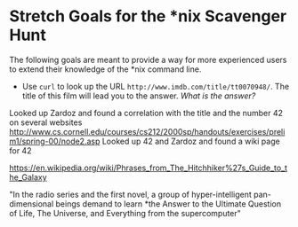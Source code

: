 # Stretch Goals for the *nix Scavenger Hunt

The following goals are meant to provide a way for more experienced users to
extend their knowledge of the *nix command line.

* Use `curl` to look up the URL `http://www.imdb.com/title/tt0070948/`. The title of this film will lead you to the answer. *What is the answer?*

 
Looked up Zardoz and found a correlation with the title and the number 42 on several websites http://www.cs.cornell.edu/courses/cs212/2000sp/handouts/exercises/prelim1/spring-00/node2.asp
 Looked up 42 and Zardoz and found a wiki page for 42
 
https://en.wikipedia.org/wiki/Phrases_from_The_Hitchhiker%27s_Guide_to_the_Galaxy

 "In the radio series and the first novel, a group of hyper-intelligent pan-dimensional beings demand to learn *the Answer to the Ultimate Question of Life, The Universe, and Everything from the supercomputer"
 
 
